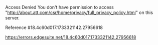 Access Denied
You don't have permission to access "http://about.att.com/csr/home/privacy/full_privacy_policy.html" on this server.

Reference #18.4c60d017.1733321142.27956618

https://errors.edgesuite.net/18.4c60d017.1733321142.27956618